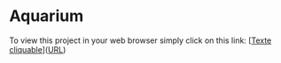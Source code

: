 # Aquarium

To view this project in your web browser simply click on this link: [[Texte cliquable](https://jeremy-roussy.github.io/Aquarium/)]([URL](https://jeremy-roussy.github.io/Aquarium/))

